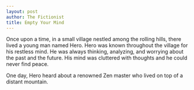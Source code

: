 ```yaml
---
layout: post
author: The Fictionist
title: Empty Your Mind
---
```

Once upon a time, in a small village nestled among the rolling hills, there lived a young man named Hero. Hero was known throughout the village for his restless mind. He was always thinking, analyzing, and worrying about the past and the future. His mind was cluttered with thoughts and he could never find peace. 

One day, Hero heard about a renowned Zen master who lived on top of a distant mountain.
